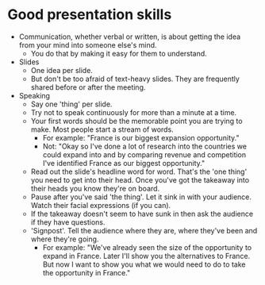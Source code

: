 # Good presentation skills
- Communication, whether verbal or written, is about getting the idea from your mind into someone else's mind.
    - You do that by making it easy for them to understand.
- Slides
    - One idea per slide.
    - But don't be too afraid of text-heavy slides. They are frequently shared before or after the meeting.
- Speaking
    - Say one 'thing' per slide. 
    - Try not to speak continuously for more than a minute at a time.
    - Your first words should be the memorable point you are trying to make. Most people start a stream of words.
        - For example: "France is our biggest expansion opportunity."
        - Not: "Okay so I've done a lot of research into the countries we could expand into and by comparing revenue and competition I've identified France as our biggest opportunity."
    - Read out the slide's headline word for word. That's the 'one thing' you need to get into their head. Once you've got the takeaway into their heads you know they're on board.
    - Pause after you've said 'the thing'. Let it sink in with your audience. Watch their facial expressions (if you can).
    - If the takeaway doesn't seem to have sunk in then ask the audience if they have questions.
    - 'Signpost'. Tell the audience where they are, where they've been and where they're going.
        - For example: "We've already seen the size of the opportunity to expand in France. Later I'll show you the alternatives to France. But now I want to show you what we would need to do to take the opportunity in France."
